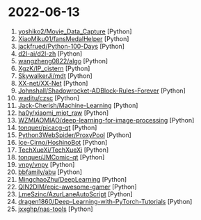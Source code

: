# 2022-06-13

1. [yoshiko2/Movie_Data_Capture](https://github.com/yoshiko2/Movie_Data_Capture "Local Movies Metadata Scraper") [Python]
2. [XiaoMiku01/fansMedalHelper](https://github.com/XiaoMiku01/fansMedalHelper "新版B站粉丝牌助手 全自动升级粉丝牌") [Python]
3. [jackfrued/Python-100-Days](https://github.com/jackfrued/Python-100-Days "Python - 100天从新手到大师") [Python]
4. [d2l-ai/d2l-zh](https://github.com/d2l-ai/d2l-zh "《动手学深度学习》：面向中文读者、能运行、可讨论。中英文版被55个国家的300所大学用于教学。") [Python]
5. [wangzheng0822/algo](https://github.com/wangzheng0822/algo "数据结构和算法必知必会的50个代码实现") [Python]
6. [XgzK/IP_cistern](https://github.com/XgzK/IP_cistern "青龙代理") [Python]
7. [SkywalkerJi/mdt](https://github.com/SkywalkerJi/mdt "Yu-Gi-Oh! Master Duel Translation Script") [Python]
8. [XX-net/XX-Net](https://github.com/XX-net/XX-Net "A proxy tool to bypass GFW.") [Python]
9. [Johnshall/Shadowrocket-ADBlock-Rules-Forever](https://github.com/Johnshall/Shadowrocket-ADBlock-Rules-Forever "提供多款 Shadowrocket 规则，拥有强劲的广告过滤功能。每日8时重新构建规则。") [Python]
10. [waditu/czsc](https://github.com/waditu/czsc "缠中说禅技术分析工具；缠论；股票；期货；Quant；量化交易") [Python]
11. [Jack-Cherish/Machine-Learning](https://github.com/Jack-Cherish/Machine-Learning "⚡机器学习实战（Python3）：kNN、决策树、贝叶斯、逻辑回归、SVM、线性回归、树回归") [Python]
12. [ha0y/xiaomi_miot_raw](https://github.com/ha0y/xiaomi_miot_raw "All-in-one & Easy-to-use. Integrate all your Xiaomi Smart Home - with a single integration and NO YAML files - into Home Assistant.") [Python]
13. [WZMIAOMIAO/deep-learning-for-image-processing](https://github.com/WZMIAOMIAO/deep-learning-for-image-processing "deep learning for image processing including classification and object-detection etc.") [Python]
14. [tonquer/picacg-qt](https://github.com/tonquer/picacg-qt "哔咔漫画, PicACG comic PC client(Windows, Linux, MacOS)") [Python]
15. [Python3WebSpider/ProxyPool](https://github.com/Python3WebSpider/ProxyPool "An Efficient ProxyPool with Getter, Tester and Server") [Python]
16. [Ice-Cirno/HoshinoBot](https://github.com/Ice-Cirno/HoshinoBot "A qqbot for Princess Connect Re:Dive (and other usage :)") [Python]
17. [TechXueXi/TechXueXi](https://github.com/TechXueXi/TechXueXi "强国通 科技强国 学习强国 xuexiqiangguo 全网最好用开源网页学习强国助手：TechXueXi （懒人刷分工具 自动学习）技术强国，支持答题，支持 docker 45分/天") [Python]
18. [tonquer/JMComic-qt](https://github.com/tonquer/JMComic-qt "禁漫天堂，18comic，使用qt实现的PC客户端，支持Windows，Linux，MacOS") [Python]
19. [vnpy/vnpy](https://github.com/vnpy/vnpy "基于Python的开源量化交易平台开发框架") [Python]
20. [bbfamily/abu](https://github.com/bbfamily/abu "阿布量化交易系统(股票，期权，期货，比特币，机器学习) 基于python的开源量化交易，量化投资架构") [Python]
21. [MingchaoZhu/DeepLearning](https://github.com/MingchaoZhu/DeepLearning "Python for《Deep Learning》，该书为《深度学习》(花书) 数学推导、原理剖析与源码级别代码实现") [Python]
22. [QIN2DIM/epic-awesome-gamer](https://github.com/QIN2DIM/epic-awesome-gamer "🍷 Gracefully claim weekly free games and monthly content from Epic Store.") [Python]
23. [LmeSzinc/AzurLaneAutoScript](https://github.com/LmeSzinc/AzurLaneAutoScript "Azur Lane bot (CN/EN/JP/TW) 碧蓝航线脚本 | 无缝委托科研，全自动大世界") [Python]
24. [dragen1860/Deep-Learning-with-PyTorch-Tutorials](https://github.com/dragen1860/Deep-Learning-with-PyTorch-Tutorials "深度学习与PyTorch入门实战视频教程 配套源代码和PPT") [Python]
25. [jxxghp/nas-tools](https://github.com/jxxghp/nas-tools "NAS媒体库资源归集、整理自动化工具") [Python]
